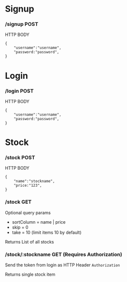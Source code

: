 # Signup

### /signup POST
HTTP BODY 

    {
        "username":"username",
        "password:"password",
    }


# Login
### /login POST
HTTP BODY

    {
        "username":"username",
        "password:"password",
    }

# Stock
### /stock POST
HTTP BODY

    {
        "name":"stockname",
        "price:"123",
    }

### /stock GET
Optional query params
- sortColumn = name | price
- skip = 0 
- take = 10 (limit items 10 by default)

Returns List of all stocks

### /stock/:stockname GET (Requires Authorization)
Send the token from login as HTTP Header `Authorization`

Returns single stock item